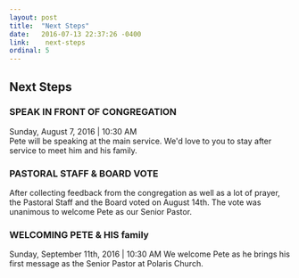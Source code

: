 ```yaml
---
layout: post
title:  "Next Steps"
date:   2016-07-13 22:37:26 -0400
link:    next-steps
ordinal: 5
---
```


## Next Steps

### SPEAK IN FRONT OF CONGREGATION
Sunday, August 7, 2016 | 10:30 AM  
Pete will be speaking at the main service. We'd love to you to stay after service to meet him and his family. 


### PASTORAL STAFF & BOARD VOTE
After collecting feedback from the congregation as well as a lot of prayer, the Pastoral Staff and the Board voted on August 14th. The vote was unanimous to welcome Pete as our Senior Pastor. 

### WELCOMING PETE & HIS family
Sunday, September 11th, 2016 | 10:30 AM
We welcome Pete as he brings his first message as the Senior Pastor at Polaris Church.